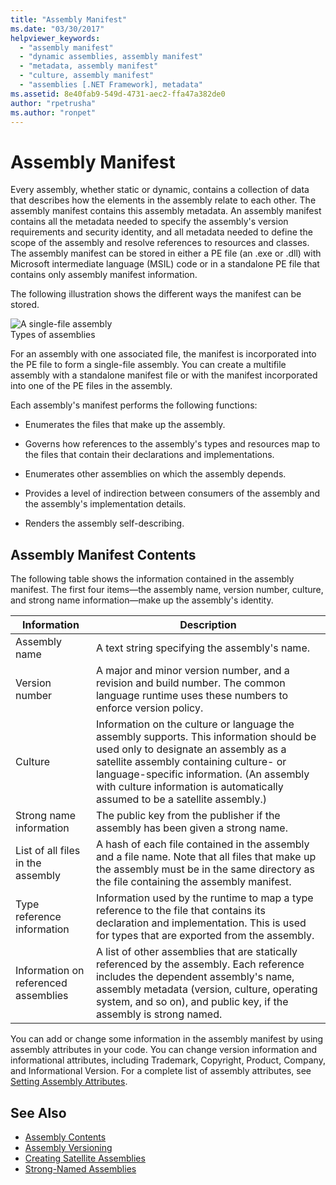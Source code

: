 ```yaml
---
title: "Assembly Manifest"
ms.date: "03/30/2017"
helpviewer_keywords: 
  - "assembly manifest"
  - "dynamic assemblies, assembly manifest"
  - "metadata, assembly manifest"
  - "culture, assembly manifest"
  - "assemblies [.NET Framework], metadata"
ms.assetid: 8e40fab9-549d-4731-aec2-ffa47a382de0
author: "rpetrusha"
ms.author: "ronpet"
---
```

# Assembly Manifest
Every assembly, whether static or dynamic, contains a collection of data that describes how the elements in the assembly relate to each other. The assembly manifest contains this assembly metadata. An assembly manifest contains all the metadata needed to specify the assembly's version requirements and security identity, and all metadata needed to define the scope of the assembly and resolve references to resources and classes. The assembly manifest can be stored in either a PE file (an .exe or .dll) with Microsoft intermediate language (MSIL) code or in a standalone PE file that contains only assembly manifest information.  
  
 The following illustration shows the different ways the manifest can be stored.  
  
 ![A single&#45;file assembly](../../../docs/framework/app-domains/media/assemblytypes.gif "assemblytypes")  
Types of assemblies  
  
 For an assembly with one associated file, the manifest is incorporated into the PE file to form a single-file assembly. You can create a multifile assembly with a standalone manifest file or with the manifest incorporated into one of the PE files in the assembly.  
  
 Each assembly's manifest performs the following functions:  
  
-   Enumerates the files that make up the assembly.  
  
-   Governs how references to the assembly's types and resources map to the files that contain their declarations and implementations.  
  
-   Enumerates other assemblies on which the assembly depends.  
  
-   Provides a level of indirection between consumers of the assembly and the assembly's implementation details.  
  
-   Renders the assembly self-describing.  
  
## Assembly Manifest Contents  
 The following table shows the information contained in the assembly manifest. The first four items—the assembly name, version number, culture, and strong name information—make up the assembly's identity.  
  
|Information|Description|  
|-----------------|-----------------|  
|Assembly name|A text string specifying the assembly's name.|  
|Version number|A major and minor version number, and a revision and build number. The common language runtime uses these numbers to enforce version policy.|  
|Culture|Information on the culture or language the assembly supports. This information should be used only to designate an assembly as a satellite assembly containing culture- or language-specific information. (An assembly with culture information is automatically assumed to be a satellite assembly.)|  
|Strong name information|The public key from the publisher if the assembly has been given a strong name.|  
|List of all files in the assembly|A hash of each file contained in the assembly and a file name. Note that all files that make up the assembly must be in the same directory as the file containing the assembly manifest.|  
|Type reference information|Information used by the runtime to map a type reference to the file that contains its declaration and implementation. This is used for types that are exported from the assembly.|  
|Information on referenced assemblies|A list of other assemblies that are statically referenced by the assembly. Each reference includes the dependent assembly's name, assembly metadata (version, culture, operating system, and so on), and public key, if the assembly is strong named.|  
  
 You can add or change some information in the assembly manifest by using assembly attributes in your code. You can change version information and informational attributes, including Trademark, Copyright, Product, Company, and Informational Version. For a complete list of assembly attributes, see [Setting Assembly Attributes](../../../docs/framework/app-domains/set-assembly-attributes.md).  
  
## See Also  
- [Assembly Contents](../../../docs/framework/app-domains/assembly-contents.md)  
- [Assembly Versioning](../../../docs/framework/app-domains/assembly-versioning.md)  
- [Creating Satellite Assemblies](../../../docs/framework/resources/creating-satellite-assemblies-for-desktop-apps.md)  
- [Strong-Named Assemblies](../../../docs/framework/app-domains/strong-named-assemblies.md)
